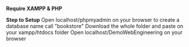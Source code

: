 **Require XAMPP & PHP**

**Step to Setup**
Open localhost/phpmyadmin on your browser to create a database name call "bookstore"
Download the whole folder and paste on your xampp/htdocs folder 
Open localhost/DemoWebEngineering on your browser
